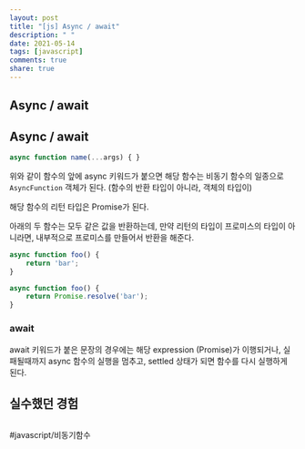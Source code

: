```yaml
---
layout: post
title: "[js] Async / await"
description: " "
date: 2021-05-14
tags: [javascript]
comments: true
share: true
---
```



## Async / await
## Async / await

```js
async function name(...args) { }
```

위와 같이 함수의 앞에 async 키워드가 붙으면 해당 함수는 비동기 함수의 일종으로  `AsyncFunction` 객체가 된다. (함수의 반환 타입이 아니라, 객체의 타입이)

해당 함수의 리턴 타입은 Promise가 된다.

아래의 두 함수는 모두 같은 값을 반환하는데, 만약 리턴의 타입이 프로미스의 타입이 아니라면, 내부적으로 프로미스를 만들어서 반환을 해준다.

```js
async function foo() {
	return 'bar'; 
} 

async function foo() {
	return Promise.resolve('bar');
}
```


###  await

await  키워드가 붙은 문장의 경우에는 해당 expression (Promise)가 이행되거나, 실패될때까지 async 함수의 실행을 멈추고, settled 상태가 되면 함수를 다시 실행하게 된다.



## 실수했던 경험

```js

```



#javascript/비동기함수
